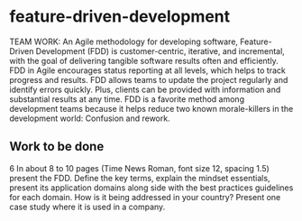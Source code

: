 # feature-driven-development
TEAM WORK: An Agile methodology for developing software, Feature-Driven Development (FDD) is
customer-centric, iterative, and incremental, with the goal of delivering tangible software results
often and efficiently. FDD in Agile encourages status reporting at all levels, which helps to track
progress and results.
FDD allows teams to update the project regularly and identify errors quickly. Plus, clients can be
provided with information and substantial results at any time. FDD is a favorite method among
development teams because it helps reduce two known morale-killers in the development world:
Confusion and rework.
## Work to be done
6
In about 8 to 10 pages (Time News Roman, font size 12, spacing 1.5) present the FDD. Define
the key terms, explain the mindset essentials, present its application domains along side with the
best practices guidelines for each domain. How is it being addressed in your country?
Present one case study where it is used in a company.

